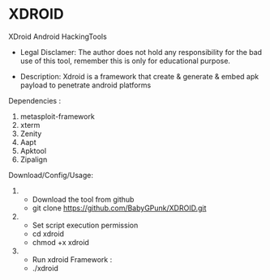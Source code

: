 # XDROID 
XDroid Android HackingTools

- Legal Disclamer:
The author does not hold any responsibility for the bad use of this tool,
remember this is only for educational purpose.

- Description:
Xdroid is a framework that create & generate & embed apk payload to penetrate android platforms

Dependencies :

1. metasploit-framework
2. xterm
3. Zenity
4. Aapt
5. Apktool
6. Zipalign

Download/Config/Usage:

1. - Download the tool from github
   -  git clone https://github.com/BabyGPunk/XDROID.git
2. - Set script execution permission
   -  cd xdroid
   - chmod +x xdroid
3. - Run xdroid Framework :
   - ./xdroid
